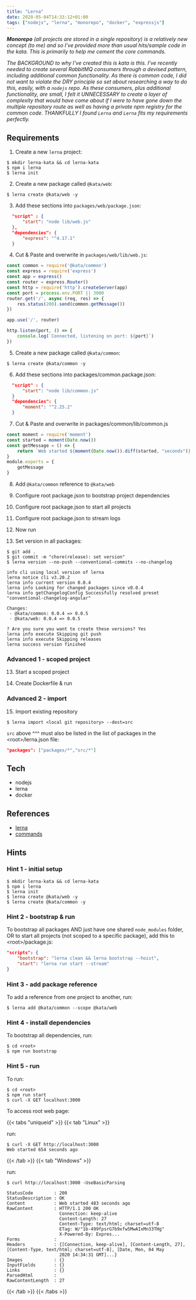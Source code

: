 ```yaml
---
title: "Lerna"
date: 2020-05-04T14:33:12+01:00
tags: ["nodejs", "lerna", "monorepo", "docker", "expressjs"]
---
```


_**Monorepo** (all projects are stored in a single repository) is a relatively new concept (to me) and so I've provided more than usual hits/sample code in the kata. This is primarily to help me cement the core commands._

_The BACKGROUND to why I've created this is kata is this.  I've recently needed to create several RabbitMQ consumers through a devised pattern, including additional common functionality.  As there is common code, I did not want to violate the DRY principle so set about researching a way to do this, easily, with a `nodejs` repo. As these consumers, plus additional functionality, are small, I felt it UNNECESSARY to create a layer of complexity that would have come about if I were to have gone down the multiple repository route as well as having a private npm registry for the common code. THANKFULLY I found `Lerna` and `Lerna` fits my requirements perfectly._

## Requirements

1. Create a new `lerna` project:

```
$ mkdir lerna-kata && cd lerna-kata
$ npm i lerna
$ lerna init
```

2. Create a new package called `@kata/web`:

```
$ lerna create @kata/web -y
```

3. Add these sections into `packages/web/package.json`:

```json
  "script" : {
      "start": "node lib/web.js"
  },
  "dependencies": {    
      "express": "^4.17.1"
  }
```

4. Cut & Paste and overwrite in `packages/web/lib/web.js`:

```js
const common = require('@kata/common')
const express = require('express')
const app = express()
const router = express.Router()
const http = require('http').createServer(app)
const port = process.env.PORT || 3000
router.get('/', async (req, res) => {
    res.status(200).send(common.getMessage())
})

app.use('/', router)

http.listen(port, () => {
    console.log(`Connected, listening on port: ${port}`)
})
```

5. Create a new package called `@kata/common`:

```
$ lerna create @kata/common -y
```

6. Add these sections into packages/common.package.json:

```json
  "script" : {
      "start": "node lib/common.js"
  }
  "dependencies": {    
      "moment": "^2.25.2"
  }
```

7. Cut & Paste and overwrite in packages/common/lib/common.js

```js
const moment = require('moment')
const started = moment(Date.now())
const getMessage = () => {
    return `Web started ${moment(Date.now()).diff(started, "seconds")} seconds ago`
}
module.exports = {
    getMessage
}
```

8. Add `@kata/common` reference to `@kata/web`

9. Configure root package.json to bootstrap project dependencies

10. Configure root package.json to start all projects

11. Configure root package.json to stream logs

12. Now run 

13. Set version in all packages:

```
$ git add .
$ git commit -m "chore(release): set version"
$ lerna version --no-push --conventional-commits --no-changelog

info cli using local version of lerna
lerna notice cli v3.20.2
lerna info current version 0.0.4
lerna info Looking for changed packages since v0.0.4
lerna info getChangelogConfig Successfully resolved preset "conventional-changelog-angular"

Changes:
 - @kata/common: 0.0.4 => 0.0.5
 - @kata/web: 0.0.4 => 0.0.5

? Are you sure you want to create these versions? Yes
lerna info execute Skipping git push
lerna info execute Skipping releases
lerna success version finished
```

### Advanced 1 - scoped project

13. Start a scoped project

14. Create Dockerfile & run 

### Advanced 2 - import

15. Import existing repository

```
$ lerna import <local git repository> --dest=src
```

`src` above ^^^ must also be listed in the list of packages in the \<root>/lerna.json file:

```json
"packages": ["packages/*","src/*"]
```

## Tech

- nodejs
- lerna
- docker

## References

- [lerna](https://github.com/lerna/lerna)
- [commands](https://github.com/lerna/lerna)

## Hints

### Hint 1 - initial setup

```
$ mkdir lerna-kata && cd lerna-kata
$ npm i lerna
$ lerna init
$ lerna create @kata/web -y
$ lerna create @kata/common -y
```

### Hint 2 - bootstrap & run

To bootstrap all packages AND just have one shared `node_modules` folder, OR to start all projects (not scoped to a specific package), add this to \<root>/package.js:

```json
"scripts": {
    "bootstrap": "lerna clean && lerna bootstrap --hoist",
    "start": "lerna run start --stream"
}
```

### Hint 3 - add package reference

To add a reference from one project to another, run:

```
$ lerna add @kata/common --scope @kata/web
```

### Hint 4 - install dependencies

To bootstrap all dependencies, run:

```
$ cd <root>
$ npm run bootstrap
```

### Hint 5 - run

To run:

```
$ cd <root>
$ npm run start
$ curl -X GET localhost:3000
```

To access root web page:

{{< tabs "uniqueid" >}}
{{< tab "Linux" >}}

run:
```
$ curl -X GET http://localhost:3000
Web started 654 seconds ago
```
{{< /tab >}}
{{< tab "Windows" >}} 

run:
```
$ curl http://localhost:3000 -UseBasicParsing

StatusCode        : 200
StatusDescription : OK
Content           : Web started 483 seconds ago
RawContent        : HTTP/1.1 200 OK
                    Connection: keep-alive
                    Content-Length: 27
                    Content-Type: text/html; charset=utf-8
                    ETag: W/"1b-499fpsrG7b9xfw5MwAIxMn33THg"
                    X-Powered-By: Expres...
Forms             :
Headers           : {[Connection, keep-alive], [Content-Length, 27], [Content-Type, text/html; charset=utf-8], [Date, Mon, 04 May
                    2020 14:34:31 GMT]...}
Images            : {}
InputFields       : {}
Links             : {}
ParsedHtml        :
RawContentLength  : 27
```

 {{< /tab >}}
{{< /tabs >}}
